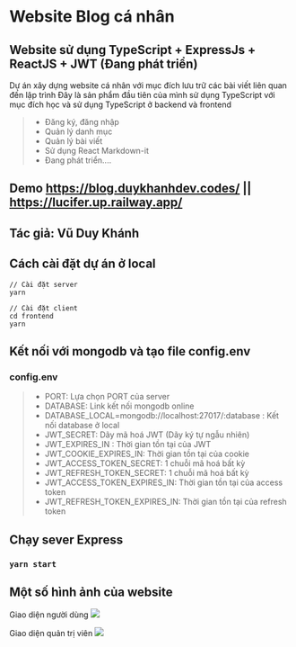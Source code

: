 # Website Blog cá nhân

## Website sử dụng TypeScript + ExpressJs + ReactJS + JWT (Đang phát triển)
 
Dự án xây dựng website cá nhân với mục đích lưu trữ các bài viết liên quan đến lập trình
Đây là sản phẩm đầu tiên của mình sử dụng TypeScript với mục đích học và sử dụng TypeScript ở backend và frontend

> - Đăng ký, đăng nhập
> - Quản lý danh mục
> - Quản lý bài viết
> - Sử dụng React Markdown-it
> - Đang phát triển....

## Demo https://blog.duykhanhdev.codes/ || https://lucifer.up.railway.app/

## Tác giả: Vũ Duy Khánh

## Cách cài đặt dự án ở local

```
// Cài đặt server
yarn

// Cài đặt client
cd frontend
yarn
```

## Kết nối với mongodb và tạo file config.env

### config.env

> - PORT: Lựa chọn PORT của server
> - DATABASE: Link kết nối mongodb online
> - DATABASE_LOCAL=mongodb://localhost:27017/:database : Kết nối database ở local
> - JWT_SECRET: Dãy mã hoá JWT (Dãy ký tự ngẫu nhiên)
> - JWT_EXPIRES_IN : Thời gian tồn tại của JWT
> - JWT_COOKIE_EXPIRES_IN: Thời gian tồn tại của cookie
> - JWT_ACCESS_TOKEN_SECRET: 1 chuỗi mã hoá bất kỳ
> - JWT_REFRESH_TOKEN_SECRET: 1 chuỗi mã hoá bất kỳ
> - JWT_ACCESS_TOKEN_EXPIRES_IN: Thời gian tồn tại của access token
> - JWT_REFRESH_TOKEN_EXPIRES_IN: Thời gian tồn tại của refresh token

## Chạy sever Express

### `yarn start`

## Một số hình ảnh của website

Giao diện người dùng
![](https://res.cloudinary.com/duykhanh2401/image/upload/v1651681227/Blog/Screenshot_2022-05-04_232014_xvy0p6.png)

Giao diện quản trị viên
![](https://res.cloudinary.com/duykhanh2401/image/upload/v1651681261/Blog/Screenshot_2022-05-04_232052_sgbjla.png)
